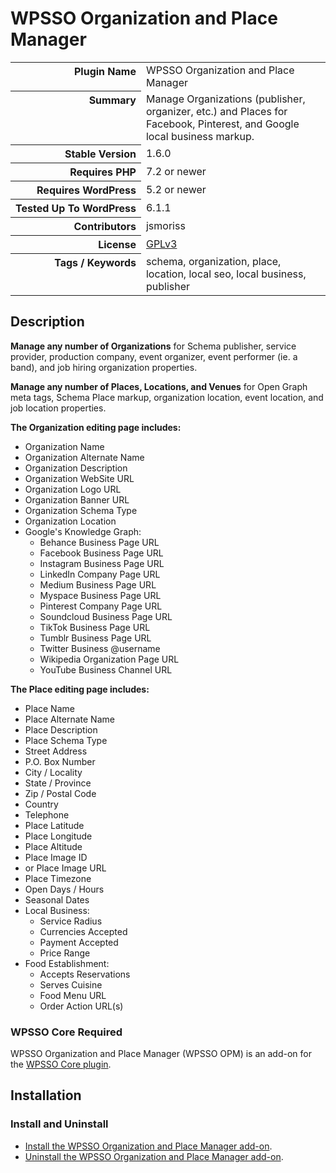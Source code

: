 <h1>WPSSO Organization and Place Manager</h1>

<table>
<tr><th align="right" valign="top" nowrap>Plugin Name</th><td>WPSSO Organization and Place Manager</td></tr>
<tr><th align="right" valign="top" nowrap>Summary</th><td>Manage Organizations (publisher, organizer, etc.) and Places for Facebook, Pinterest, and Google local business markup.</td></tr>
<tr><th align="right" valign="top" nowrap>Stable Version</th><td>1.6.0</td></tr>
<tr><th align="right" valign="top" nowrap>Requires PHP</th><td>7.2 or newer</td></tr>
<tr><th align="right" valign="top" nowrap>Requires WordPress</th><td>5.2 or newer</td></tr>
<tr><th align="right" valign="top" nowrap>Tested Up To WordPress</th><td>6.1.1</td></tr>
<tr><th align="right" valign="top" nowrap>Contributors</th><td>jsmoriss</td></tr>
<tr><th align="right" valign="top" nowrap>License</th><td><a href="https://www.gnu.org/licenses/gpl.txt">GPLv3</a></td></tr>
<tr><th align="right" valign="top" nowrap>Tags / Keywords</th><td>schema, organization, place, location, local seo, local business, publisher</td></tr>
</table>

<h2>Description</h2>

<!-- about -->

<p><strong>Manage any number of Organizations</strong> for Schema publisher, service provider, production company, event organizer, event performer (ie. a band), and job hiring organization properties.</p>

<p><strong>Manage any number of Places, Locations, and Venues</strong> for Open Graph meta tags, Schema Place markup, organization location, event location, and job location properties.</p>

<!-- /about -->

<p><strong>The Organization editing page includes:</strong></p>

<ul>
<li>Organization Name</li>
<li>Organization Alternate Name</li>
<li>Organization Description</li>
<li>Organization WebSite URL</li>
<li>Organization Logo URL</li>
<li>Organization Banner URL</li>
<li>Organization Schema Type</li>
<li>Organization Location</li>
<li>Google's Knowledge Graph:

<ul>
<li>Behance Business Page URL</li>
<li>Facebook Business Page URL</li>
<li>Instagram Business Page URL</li>
<li>LinkedIn Company Page URL</li>
<li>Medium Business Page URL</li>
<li>Myspace Business Page URL</li>
<li>Pinterest Company Page URL</li>
<li>Soundcloud Business Page URL</li>
<li>TikTok Business Page URL</li>
<li>Tumblr Business Page URL</li>
<li>Twitter Business @username</li>
<li>Wikipedia Organization Page URL</li>
<li>YouTube Business Channel URL</li>
</ul></li>
</ul>

<p><strong>The Place editing page includes:</strong></p>

<ul>
<li>Place Name</li>
<li>Place Alternate Name</li>
<li>Place Description</li>
<li>Place Schema Type</li>
<li>Street Address</li>
<li>P.O. Box Number</li>
<li>City / Locality</li>
<li>State / Province</li>
<li>Zip / Postal Code</li>
<li>Country</li>
<li>Telephone</li>
<li>Place Latitude</li>
<li>Place Longitude</li>
<li>Place Altitude</li>
<li>Place Image ID</li>
<li>or Place Image URL</li>
<li>Place Timezone</li>
<li>Open Days / Hours</li>
<li>Seasonal Dates</li>
<li>Local Business:

<ul>
<li>Service Radius</li>
<li>Currencies Accepted</li>
<li>Payment Accepted</li>
<li>Price Range</li>
</ul></li>
<li>Food Establishment:

<ul>
<li>Accepts Reservations</li>
<li>Serves Cuisine</li>
<li>Food Menu URL</li>
<li>Order Action URL(s)</li>
</ul></li>
</ul>

<h3>WPSSO Core Required</h3>

<p>WPSSO Organization and Place Manager (WPSSO OPM) is an add-on for the <a href="https://wordpress.org/plugins/wpsso/">WPSSO Core plugin</a>.</p>

<h2>Installation</h2>

<h3 class="top">Install and Uninstall</h3>

<ul>
<li><a href="https://wpsso.com/docs/plugins/wpsso-organization-place/installation/install-the-plugin/">Install the WPSSO Organization and Place Manager add-on</a>.</li>
<li><a href="https://wpsso.com/docs/plugins/wpsso-organization-place/installation/uninstall-the-plugin/">Uninstall the WPSSO Organization and Place Manager add-on</a>.</li>
</ul>

